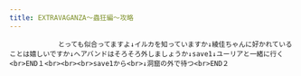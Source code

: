 ```yaml
---
title: EXTRAVAGANZA～蟲狂編～攻略
---
```


                とっても似合ってますよ↓イルカを知っていますか↓綾佳ちゃんに好かれていることは嬉しいですか↓ヘアバンドはそろそろ外しましょうか↓save1↓ユーリアと一緒に行く<br>END１<br><br><br>save1から<br>↓洞窟の外で待つ<br>END２
              
